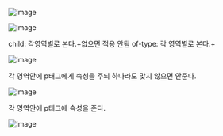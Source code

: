 ![image](https://user-images.githubusercontent.com/108928206/190853482-ed6409d9-db10-4af7-8876-200d94770a42.png)

![image](https://user-images.githubusercontent.com/108928206/190853517-2097e2fa-b203-4706-bd59-6ba0d07d88f5.png)

child: 각영역별로 본다.+없으면 적용 안됨 of-type: 각 영역별로 본다.+

![image](https://user-images.githubusercontent.com/108928206/190853545-3c12d76a-a1a2-4d2b-b3a4-89b72fc05070.png)

각 영역안에 p태그에게 속성을 주되 하나라도 맞지 않으면 안준다.

![image](https://user-images.githubusercontent.com/108928206/190853550-601f25f7-e68b-49f5-b060-d2a6eaab7a85.png)

각 영역안에 p태그에 속성을 준다.

![image](https://user-images.githubusercontent.com/108928206/190853681-c954073a-7947-49a1-8893-e656efb06722.png)

